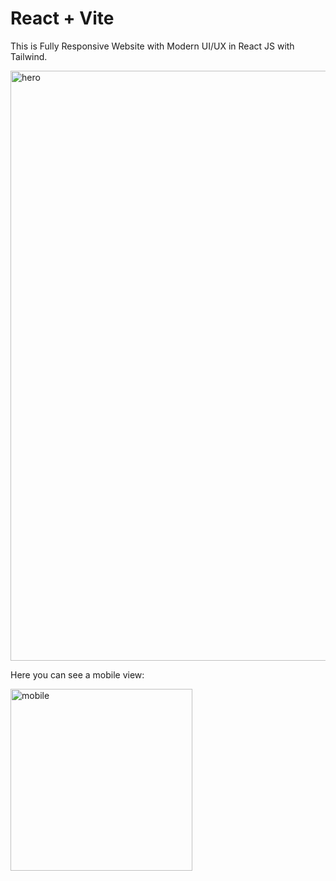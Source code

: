 # React + Vite

This is Fully Responsive Website with Modern UI/UX in React JS with Tailwind.


<img width="944" alt="hero" src="https://github.com/Stacy-net/bank-app/assets/106096505/d7de9169-b1e6-4b3b-9e81-95151170a9a4">


Here you can see a mobile view:


<img width="291" alt="mobile" src="https://github.com/Stacy-net/bank-app/assets/106096505/08157194-9d41-43c2-82f4-3ab8da1db1cb">

